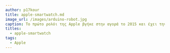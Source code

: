 ```yaml
---
author: p17kour
title: apple-smartwatch.md
image_url: /images/arduino-robot.jpg
caption: Το πρώτο ρολόι της Apple βγήκε στην αγορά το 2015 και έχει την δυνατότητα να κάνει τηλεφωνικές κλήσεις, καθώς και iMessage και κείμενα SMS. Επίσης, μπορεί να παρακολουθεί την υγεία του χρήστη μέσα από εφαρμογή, να τρέχει εφαρμογές τρίτων και να χρησιμοποιεί το χαρακτηριστικό της Apple, το Handoff.
titles:
  - apple-smartwatch
tags:
  - Apple
---
```

